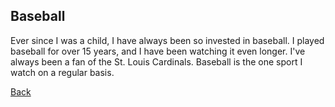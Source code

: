 ## Baseball

Ever since I was a child, I have always been so invested in baseball.
I played baseball for over 15 years, and I have been watching it even longer. 
I've always been a fan of the St. Louis Cardinals.
Baseball is the one sport I watch on a regular basis.

[Back](README.md)
